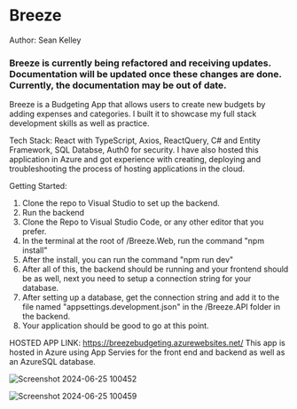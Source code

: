 # Breeze
Author: Sean Kelley

### Breeze is currently being refactored and receiving updates. Documentation will be updated once these changes are done. Currently, the documentation may be out of date.

Breeze is a Budgeting App that allows users to create new budgets by adding expenses and categories. I built it to showcase my full stack development skills as well as practice. 

Tech Stack:
React with TypeScript, Axios, ReactQuery, C# and Entity Framework, SQL Databse, Auth0 for security. I have also hosted this application in Azure and got experience with creating, deploying and troubleshooting the process of hosting applications in the cloud. 

Getting Started:
  1. Clone the repo to Visual Studio to set up the backend.
  2. Run the backend
  3. Clone the Repo to Visual Studio Code, or any other editor that you prefer.
  4. In the terminal at the root of /Breeze.Web, run the command "npm install"
  5. After the install, you can run the command "npm run dev"
  6. After all of this, the backend should be running and your frontend should be as well, next you need to setup a connection string for your database.
  7. After setting up a database, get the connection string and add it to the file named "appsettings.development.json" in the /Breeze.API folder in the backend.
  8. Your application should be good to go at this point.

HOSTED APP LINK: https://breezebudgeting.azurewebsites.net/
This app is hosted in Azure using App Servies for the front end and backend as well as an AzureSQL database. 

![Screenshot 2024-06-25 100452](https://github.com/seannkelleyy/Breeze/assets/94130791/948da453-1994-4077-8465-e2a1d1e877f2)

![Screenshot 2024-06-25 100459](https://github.com/seannkelleyy/Breeze/assets/94130791/1df22075-7534-4603-9085-800fe1d79706)
